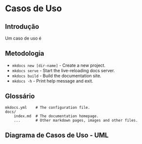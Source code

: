 # Casos de Uso

## Introdução

Um caso de uso é

## Metodologia

* `mkdocs new [dir-name]` - Create a new project.
* `mkdocs serve` - Start the live-reloading docs server.
* `mkdocs build` - Build the documentation site.
* `mkdocs -h` - Print help message and exit.

## Glossário

    mkdocs.yml    # The configuration file.
    docs/
        index.md  # The documentation homepage.
        ...       # Other markdown pages, images and other files.

## Diagrama de Casos de Uso - UML